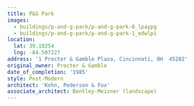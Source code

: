 ```yaml
---
title: P&G Park
images:
  - buildings/p-and-g-park/p-and-g-park-0_lpaypg
  - buildings/p-and-g-park/p-and-g-park-1_edwlpi
location:
  lat: 39.10254
  lng: -84.507227
address: '1 Procter & Gamble Plaza, Cincinnati, OH  45202'
original_owner: Procter & Gamble
date_of_completion: '1985'
style: Post-Modern
architect: 'Kohn, Pederson & Fox'
associate_architect: Bentley-Meisner (landscape)
---
```


